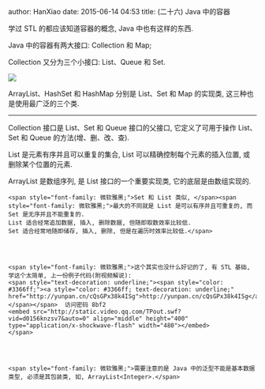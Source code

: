 author: HanXiao
date: 2015-06-14 04:53
title: (二十六) Java 中的容器

学过 STL 的都应该知道容器的概念, Java 中也有这样的东西.

Java 中的容器有两大接口: Collection 和 Map;

Collection 又分为三个小接口: List、Queue 和 Set.

![](http://i59.tinypic.com/2w565u0.jpg)

ArrayList、HashSet 和 HashMap 分别是 List、Set 和 Map 的实现类, 这三种也是使用最广泛的三个类.



* * *



Collection 接口是 List、Set 和 Queue 接口的父接口, 它定义了可用于操作 List、Set 和 Queue 的方法(增、删、改、查).

List 是元素有序并且可以重复的集合, List 可以精确控制每个元素的插入位置, 或删除某个位置的元素.

ArrayList 是数组序列, 是 List 接口的一个重要实现类, 它的底层是由数组实现的.


    <span style="font-family: 微软雅黑;">Set 和 List 类似, </span><span style="font-family: 微软雅黑;">最大的不同就是 List 是可以有序并且可重复的, 而 Set 是无序并且不能重复的.
    List 适合经常追加数据, 插入, 删除数据, 但随即取数效率比较低.
    Set 适合经常地随即储存, 插入, 删除, 但是在遍历时效率比较低.</span>




    <span style="font-family: 微软雅黑;">这个其实也没什么好记的了, 有 STL 基础, 学这个太简单, 上一份例子代码(附视频解说):
    <span style="text-decoration: underline;"><span style="color: #3366ff;"><a style="color: #3366ff; text-decoration: underline;" href="http://yunpan.cn/cQsGPx38k4ISg">http://yunpan.cn/cQsGPx38k4ISg</a></span></span>  访问密码 8bf2
    <embed src="http://static.video.qq.com/TPout.swf?vid=d0156knzsv7&auto=0" align="middle" height="400" type="application/x-shockwave-flash" width="480"></embed>
    </span>




    <span style="font-family: 微软雅黑;">需要注意的是 Java 中的泛型不能是基本数据类型, 必须是其包装类, 如, ArrayList<Integer>.</span>

